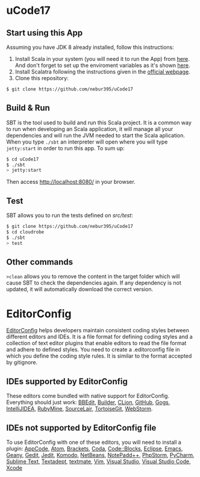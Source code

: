 # uCode17

## Start using this App ##
 Assuming you have JDK 8 already installed, follow this instructions:

1. Install Scala in your system (you will need it to run the App) from [here](http://www.scala-lang.org/download). And don't forget to set up the enviroment variables as it's shown [here](http://www.scala-lang.org/download/install.html).
2. Install Scalatra following the instructions given in the [official webpage](http://scalatra.org/getting-started/installation.html).
3. Clone this repository:
```sh
$ git clone https://github.com/nebur395/uCode17
```

## Build & Run ##
SBT is the tool used to build and run this Scala project. It is a common way to run when developing an Scala application, it will manage all your dependencies and will run the JVM needed to start the Scala aplication.
When you type `./sbt` an interpreter will open where you will type `jetty:start` in order to run this app.
To sum up:

```sh
$ cd uCode17
$ ./sbt
> jetty:start
```

Then access [http://localhost:8080/](http://localhost:8080/) in your browser.

## Test ##
SBT allows you to run the tests defined on *src/test*:

```sh
$ git clone https://github.com/nebur395/uCode17
$ cd cloudrobe
$ ./sbt
> test
```

## Other commands ##
`>clean` allows you to remove the content in the target folder which will cause
SBT to check the dependencies again. If any dependency is not updated, it will
automatically download the correct version.

# EditorConfig
[EditorConfig](http://editorconfig.org/) helps developers maintain consistent coding styles between different editors and IDEs. It is a file format for defining coding styles and a collection of text editor plugins that enable editors to read the file format and adhere to defined styles.
You need to create a .editorconfig file in which you define the coding style rules. It is similar to the format accepted by gitignore.

## IDEs supported by EditorConfig
These editors come bundled with native support for EditorConfig. Everything should just work: [BBEdit](http://www.barebones.com/support/technotes/editorconfig.html), [Builder](https://wiki.gnome.org/Apps/Builder/Features#EditorConfig), [CLion](https://github.com/JetBrains/intellij-community/tree/master/plugins/editorconfig), [GitHub](https://github.com/RReverser/github-editorconfig#readme), [Gogs](https://gogs.io/), [IntelliJIDEA](https://github.com/JetBrains/intellij-community/tree/master/plugins/editorconfig), [RubyMine](https://github.com/JetBrains/intellij-community/tree/master/plugins/editorconfig), [SourceLair](https://www.sourcelair.com/features/editorconfig), [TortoiseGit](https://tortoisegit.org/), [WebStorm](https://github.com/JetBrains/intellij-community/tree/master/plugins/editorconfig).

## IDEs not supported by EditorConfig file

To use EditorConfig with one of these editors, you will need to install a plugin: [AppCode](https://plugins.jetbrains.com/plugin/7294), [Atom](https://github.com/sindresorhus/atom-editorconfig#readme), [Brackets](https://github.com/kidwm/brackets-editorconfig/), [Coda](https://panic.com/coda/plugins.php#Plugins), [Code::Blocks](https://github.com/editorconfig/editorconfig-codeblocks#readme), [Eclipse](https://github.com/ncjones/editorconfig-eclipse#readme), [Emacs](https://github.com/editorconfig/editorconfig-emacs#readme), [Geany](https://github.com/editorconfig/editorconfig-geany#readme), [Gedit](https://github.com/editorconfig/editorconfig-gedit#readme), [Jedit](https://github.com/editorconfig/editorconfig-jedit#readme), [Komodo](http://komodoide.com/packages/addons/editorconfig/), [NetBeans](https://github.com/welovecoding/editorconfig-netbeans#readme), [NotePadd++](https://github.com/editorconfig/editorconfig-notepad-plus-plus#readme), [PhpStorm](https://plugins.jetbrains.com/plugin/7294), [PyCharm](https://plugins.jetbrains.com/plugin/7294), [Sublime Text](https://github.com/sindresorhus/editorconfig-sublime#readme), [Textadept](https://github.com/editorconfig/editorconfig-textadept#readme), [textmate](https://github.com/Mr0grog/editorconfig-textmate#readme), [Vim](https://github.com/editorconfig/editorconfig-vim#readme), [Visual Studio](https://github.com/editorconfig/editorconfig-visualstudio#readme), [Visual Studio Code](https://marketplace.visualstudio.com/items?itemName=EditorConfig.EditorConfig), [Xcode](https://github.com/MarcoSero/EditorConfig-Xcode)
